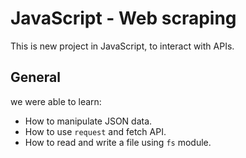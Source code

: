 # JavaScript - Web scraping
This is new project in JavaScript, to interact with APIs.

## General
we were able to learn:
* How to manipulate JSON data.
* How to use `request` and fetch API.
* How to read and write a file using `fs` module.
